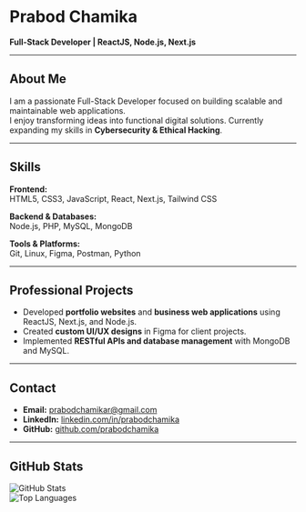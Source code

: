 # Prabod Chamika
**Full-Stack Developer | ReactJS, Node.js, Next.js**

---

## About Me
I am a passionate Full-Stack Developer focused on building scalable and maintainable web applications.  
I enjoy transforming ideas into functional digital solutions. Currently expanding my skills in **Cybersecurity & Ethical Hacking**.

---

## Skills

**Frontend:**  
HTML5, CSS3, JavaScript, React, Next.js, Tailwind CSS

**Backend & Databases:**  
Node.js, PHP, MySQL, MongoDB

**Tools & Platforms:**  
Git, Linux, Figma, Postman, Python

---

## Professional Projects
- Developed **portfolio websites** and **business web applications** using ReactJS, Next.js, and Node.js.  
- Created **custom UI/UX designs** in Figma for client projects.  
- Implemented **RESTful APIs and database management** with MongoDB and MySQL.  

---

## Contact
- **Email:** [prabodchamikar@gmail.com](mailto:prabodchamikar@gmail.com)  
- **LinkedIn:** [linkedin.com/in/prabodchamika](https://linkedin.com/in/prabodchamika)  
- **GitHub:** [github.com/prabodchamika](https://github.com/prabodchamika)

---

## GitHub Stats
![GitHub Stats](https://github-readme-stats.vercel.app/api?username=prabodchamika&show_icons=true&theme=radical)  
![Top Languages](https://github-readme-stats.vercel.app/api/top-langs/?username=prabodchamika&layout=compact&theme=radical)
